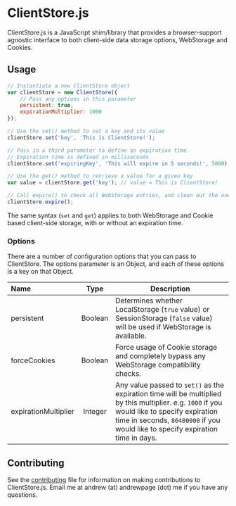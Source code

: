 # ClientStore.js
ClientStore.js is a JavaScript shim/library that provides a browser-support agnostic interface to both client-side data storage options, WebStorage and Cookies.

## Usage

```javascript
// Instantiate a new ClientStore object
var clientStore = new ClientStore({
    // Pass any options in this parameter
    persistent: true,
    expirationMultiplier: 1000
});

// Use the set() method to set a key and its value
clientStore.set('key', 'This is ClientStore!');

// Pass in a third parameter to define an expiration time.
// Expiration time is defined in milliseconds
clientStore.set('expiringKey', 'This will expire in 5 seconds!', 5000);

// Use the get() method to retrieve a value for a given key
var value = clientStore.get('key'); // value = This is ClientStore!

// Call expire() to check all WebStorage entries, and clean out the ones that have expired. expire() is automatically called on page load.
clientStore.expire();
```

The same syntax (`set` and `get`) applies to both WebStorage and Cookie based client-side storage, with or without an expiration time.

### Options

There are a number of configuration options that you can pass to ClientStore. The options parameter is an Object, and each of these options is a key on that Object.

Name | Type | Description
:---- | :----: | --------------
persistent | Boolean | Determines whether LocalStorage (`true` value) or SessionStorage (`false` value) will be used if WebStorage is available.
forceCookies | Boolean | Force usage of Cookie storage and completely bypass any WebStorage compatibility checks.
expirationMultiplier | Integer | Any value passed to `set()` as the expiration time will be multiplied by this multiplier. e.g. `1000` if you would like to specify expiration time in seconds, `86400000` if you would like to specify expiration time in days.


## Contributing
See the [contributing](CONTRIBUTING.md) file for information on making contributions to ClientStore.js. Email me at andrew (at) andrewpage (dot) me if you have any questions.
